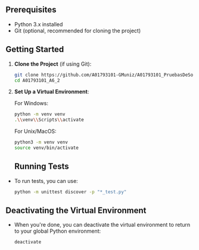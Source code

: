 ## Prerequisites

- Python 3.x installed
- Git (optional, recommended for cloning the project)

## Getting Started

1. **Clone the Project** (if using Git):

    ```bash
    git clone https://github.com/A01793101-GMuniz/A01793101_PruebasDeSoftware.git
    cd A01793101_A6_2
    ```

2. **Set Up a Virtual Environment**:

    For Windows:

    ```bash
    python -m venv venv
    .\\venv\\Scripts\\activate
    ```

    For Unix/MacOS:

    ```bash
    python3 -m venv venv
    source venv/bin/activate
    ```

    ## Running Tests

- To run tests, you can use:

   ```bash
   python -m unittest discover -p "*_test.py"
   ```

## Deactivating the Virtual Environment

- When you're done, you can deactivate the virtual environment to return to your global Python environment:

   ```bash
   deactivate
   ```
